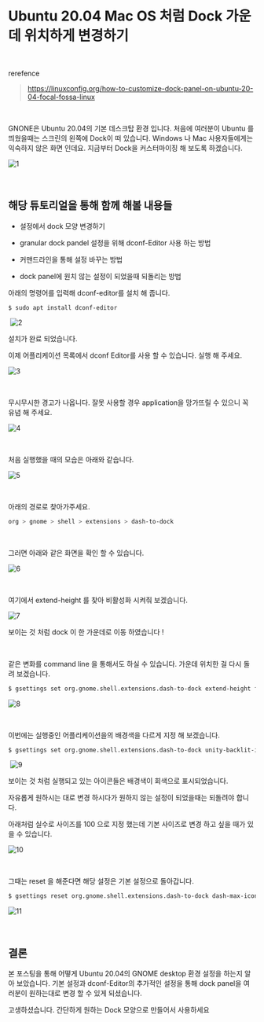# Ubuntu 20.04 Mac OS 처럼 Dock 가운데 위치하게 변경하기

​	

rerefence

> https://linuxconfig.org/how-to-customize-dock-panel-on-ubuntu-20-04-focal-fossa-linux

​	

GNONE은 Ubuntu 20.04의 기본 데스크탑 환경 입니다. 처음에 여러분이 Ubuntu 를 띄웠을때는 스크린의 왼쪽에 Dock이 떠 있습니다. Windows 나 Mac 사용자들에게는 익숙하지 않은 화면 인데요. 지금부터 Dock을 커스터마이징 해 보도록 하겠습니다.

![1](https://raw.githubusercontent.com/Shane-Park/markdownBlog/master/OS/linux/dock.assets/1.png)

​	

## 해당 튜토리얼을 통해 함께 해볼 내용들

- 설정에서 dock 모양 변경하기

- granular dock pandel 설정을 위해 dconf-Editor 사용 하는 방법 

- 커맨드라인을 통해 설정 바꾸는 방법

- dock panel에 원치 않는 설정이 되었을때 되돌리는 방법

  

아래의 명령어를 입력해 dconf-editor를 설치 해 줍니다.

```shell
$ sudo apt install dconf-editor
```

​			![2](https://raw.githubusercontent.com/Shane-Park/markdownBlog/master/OS/linux/dock.assets/2.png)

설치가 완료 되었습니다.



이제 어플리케이션 목록에서 dconf Editor를 사용 할 수 있습니다. 실행 해 주세요.	

![3](https://raw.githubusercontent.com/Shane-Park/markdownBlog/master/OS/linux/dock.assets/3.png)	

​	

무시무시한 경고가 나옵니다. 잘못 사용할 경우 application을 망가뜨릴 수 있으니 꼭 유념 해 주세요.

![4](https://raw.githubusercontent.com/Shane-Park/markdownBlog/master/OS/linux/dock.assets/4.png)

​		

처음 실행했을 때의 모습은 아래와 같습니다.

![5](https://raw.githubusercontent.com/Shane-Park/markdownBlog/master/OS/linux/dock.assets/5.png)

​	

아래의 경로로 찾아가주세요.

```bash
org > gnome > shell > extensions > dash-to-dock
```

​	

그러면 아래와 같은 화면을 확인 할 수 있습니다.

![6](https://raw.githubusercontent.com/Shane-Park/markdownBlog/master/OS/linux/dock.assets/6.png)

​	

여기에서 extend-height 를 찾아 비활성화 시켜줘 보겠습니다.

![7](https://raw.githubusercontent.com/Shane-Park/markdownBlog/master/OS/linux/dock.assets/7.png)

보이는 것 처럼 dock 이 한 가운데로 이동 하였습니다 !

​	

같은 변화를 command line 을 통해서도 하실 수 있습니다. 가운데 위치한 걸 다시 돌려 보겠습니다.

```bash
$ gsettings set org.gnome.shell.extensions.dash-to-dock extend-height false
```

![8](https://raw.githubusercontent.com/Shane-Park/markdownBlog/master/OS/linux/dock.assets/8.png)

​	

이번에는 실행중인 어플리케이션을의 배경색을 다르게 지정 해 보겠습니다.

```bash
$ gsettings set org.gnome.shell.extensions.dash-to-dock unity-backlit-items true
```

​	![9](https://raw.githubusercontent.com/Shane-Park/markdownBlog/master/OS/linux/dock.assets/9.png)

보이는 것 처럼 실행되고 있는 아이콘들은 배경색이 회색으로 표시되었습니다.



자유롭게 원하시는 대로 변경 하시다가 원하지 않는 설정이 되었을때는 되돌려야 합니다.

아래처럼 실수로 사이즈를 100 으로 지정 했는데 기본 사이즈로 변경 하고 싶을 때가 있을 수 있습니다.

![10](https://raw.githubusercontent.com/Shane-Park/markdownBlog/master/OS/linux/dock.assets/10.png)

​	

그때는 reset 을 해준다면 해당 설정은 기본 설정으로 돌아갑니다.

```bash
$ gsettings reset org.gnome.shell.extensions.dash-to-dock dash-max-icon-size
```

![11](https://raw.githubusercontent.com/Shane-Park/markdownBlog/master/OS/linux/dock.assets/11.png)	

​	

## 결론

본 포스팅을 통해 어떻게 Ubuntu 20.04의 GNOME desktop 환경 설정을 하는지 알아 보았습니다. 기본 설정과 dconf-Editor의 추가적인 설정을 통해 dock panel을 여러분이 원하는대로 변경 할 수 있게 되셨습니다.

고생하셨습니다. 간단하게 원하는 Dock 모양으로 만들어서 사용하세요 